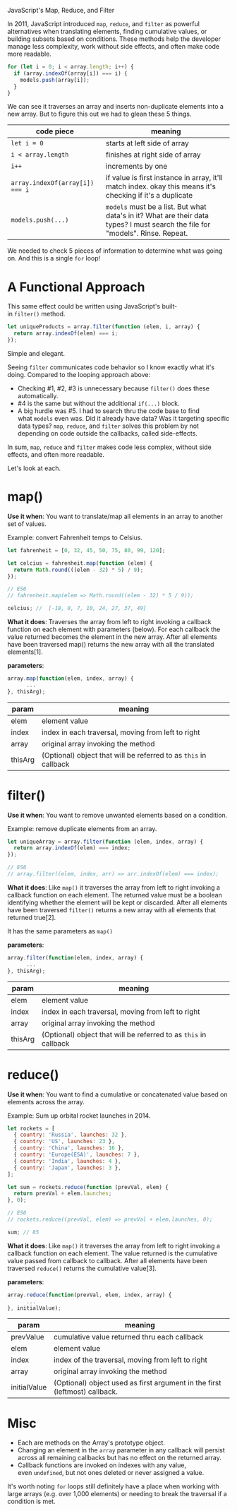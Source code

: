 JavaScript's Map, Reduce, and Filter

In 2011, JavaScript introduced `map`, `reduce`, and `filter` as powerful alternatives when translating elements, finding cumulative values, or building subsets based on conditions. These methods help the developer manage less complexity, work without side effects, and often make code more readable.

```js
for (let i = 0; i < array.length; i++) {
  if (array.indexOf(array[i]) === i) {
    models.push(array[i]);
  }
}
```

We can see it traverses an array and inserts non-duplicate elements into a new array. But to figure this out we had to glean these 5 things.

| code piece | meaning |
| --- | --- |
| `let i = 0` | starts at left side of array |
| `i < array.length` | finishes at right side of array |
| `i++` | increments by one |
| `array.indexOf(array[i]) === i` | if value is first instance in array, it'll match index. okay this means it's checking if it's a duplicate |
| `models.push(...)` | `models` must be a list. But what data's in it? What are their data types? I must search the file for "models". Rinse. Repeat. |

We needed to check 5 pieces of information to determine what was going on. And this is a single `for` loop!

# A Functional Approach

This same effect could be written using JavaScript's built-in `filter()` method.

```js
let uniqueProducts = array.filter(function (elem, i, array) {
  return array.indexOf(elem) === i;
});
```

Simple and elegant.

Seeing `filter` communicates code behavior so I know exactly what it's doing. Compared to the looping approach above:

- Checking #1, #2, #3 is unnecessary because `filter()` does these automatically.
- \#4 is the same but without the additional `if(...)` block.
- A big hurdle was #5. I had to search thru the code base to find what `models` even was. Did it already have data? Was it targeting specific data types? `map`, `reduce`, and `filter` solves this problem by not depending on code outside the callbacks, called side-effects.

In sum, `map`, `reduce` and `filter` makes code less complex, without side effects, and often more readable.

Let's look at each.

# map()

**Use it when**: You want to translate/map all elements in an array to another set of values.

Example: convert Fahrenheit temps to Celsius.

```js
let fahrenheit = [0, 32, 45, 50, 75, 80, 99, 120];

let celcius = fahrenheit.map(function (elem) {
  return Math.round(((elem - 32) * 5) / 9);
});

// ES6
// fahrenheit.map(elem => Math.round((elem - 32) * 5 / 9));

celcius; //  [-18, 0, 7, 10, 24, 27, 37, 49]
```

**What it does**: Traverses the array from left to right invoking a callback function on each element with parameters (below). For each callback the value returned becomes the element in the new array. After all elements have been traversed map() returns the new array with all the translated elements[1].

**parameters**:

```js
array.map(function(elem, index, array) {
      ...
}, thisArg);

```

| param   | meaning                                                          |
| ------- | ---------------------------------------------------------------- |
| elem    | element value                                                    |
| index   | index in each traversal, moving from left to right               |
| array   | original array invoking the method                               |
| thisArg | (Optional) object that will be referred to as `this` in callback |

# filter()

**Use it when**: You want to remove unwanted elements based on a condition.

Example: remove duplicate elements from an array.

```js
let uniqueArray = array.filter(function (elem, index, array) {
  return array.indexOf(elem) === index;
});

// ES6
// array.filter((elem, index, arr) => arr.indexOf(elem) === index);
```

**What it does**: Like `map()` it traverses the array from left to right invoking a callback function on each element. The returned value must be a boolean identifying whether the element will be kept or discarded. After all elements have been traversed `filter()` returns a new array with all elements that returned true[2].

It has the same parameters as `map()`

**parameters**:

```js
array.filter(function(elem, index, array) {
      ...
}, thisArg);

```

| param   | meaning                                                          |
| ------- | ---------------------------------------------------------------- |
| elem    | element value                                                    |
| index   | index in each traversal, moving from left to right               |
| array   | original array invoking the method                               |
| thisArg | (Optional) object that will be referred to as `this` in callback |

# reduce()

**Use it when**: You want to find a cumulative or concatenated value based on elements across the array.

Example: Sum up orbital rocket launches in 2014.

```js
let rockets = [
  { country: 'Russia', launches: 32 },
  { country: 'US', launches: 23 },
  { country: 'China', launches: 16 },
  { country: 'Europe(ESA)', launches: 7 },
  { country: 'India', launches: 4 },
  { country: 'Japan', launches: 3 },
];

let sum = rockets.reduce(function (prevVal, elem) {
  return prevVal + elem.launches;
}, 0);

// ES6
// rockets.reduce((prevVal, elem) => prevVal + elem.launches, 0);

sum; // 85
```

**What it does**: Like `map()` it traverses the array from left to right invoking a callback function on each element. The value returned is the cumulative value passed from callback to callback. After all elements have been traversed `reduce()` returns the cumulative value[3].

**parameters**:

```js
array.reduce(function(prevVal, elem, index, array) {
      ...
}, initialValue);

```

| param | meaning |
| --- | --- |
| prevValue | cumulative value returned thru each callback |
| elem | element value |
| index | index of the traversal, moving from left to right |
| array | original array invoking the method |
| initialValue | (Optional) object used as first argument in the first (leftmost) callback. |

# Misc

- Each are methods on the Array's prototype object.
- Changing an element in the `array` parameter in any callback will persist across all remaining callbacks but has no effect on the returned array.
- Callback functions are invoked on indexes with any value, even `undefined`, but not ones deleted or never assigned a value.

It's worth noting `for` loops still definitely have a place when working with large arrays (e.g. over 1,000 elements) or needing to break the traversal if a condition is met.

